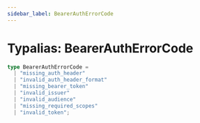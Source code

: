 ```yaml
---
sidebar_label: BearerAuthErrorCode
---
```


# Typalias: BearerAuthErrorCode

```ts
type BearerAuthErrorCode = 
  | "missing_auth_header"
  | "invalid_auth_header_format"
  | "missing_bearer_token"
  | "invalid_issuer"
  | "invalid_audience"
  | "missing_required_scopes"
  | "invalid_token";
```
